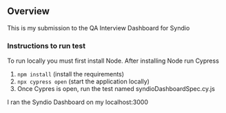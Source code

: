 ## Overview

This is my submission to the QA Interview Dashboard for Syndio

### Instructions to run test

To run locally you must first install Node. After installing Node run Cypress

1. `npm install` (install the requirements)
2. `npx cypress open` (start the application locally)
3.  Once Cypres is open, run the test named syndioDashboardSpec.cy.js

I ran the Syndio Dashboard on my localhost:3000

